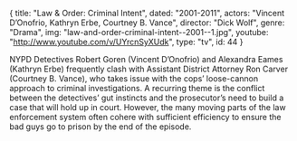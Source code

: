 {
  title: "Law & Order: Criminal Intent",
  dated: "2001-2011",
  actors: "Vincent D’Onofrio, Kathryn Erbe, Courtney B. Vance",
  director: "Dick Wolf",
  genre: "Drama",
  img: "law-and-order-criminal-intent--2001--1.jpg",
  youtube: "http://www.youtube.com/v/UYrcnSyXUdk",
  type: "tv",
  id: 44
}

NYPD Detectives Robert Goren (Vincent D’Onofrio) and Alexandra Eames (Kathryn Erbe) frequently clash with Assistant District Attorney Ron Carver (Courtney B. Vance), who takes issue with the cops’ loose-cannon approach to criminal investigations. A recurring theme is the conflict between the detectives’ gut instincts and the prosecutor’s need to build a case that will hold up in court. However, the many moving parts of the law enforcement system often cohere with sufficient efficiency to ensure the bad guys go to prison by the end of the episode. 